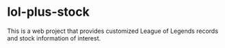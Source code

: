 # lol-plus-stock
This is a web project that provides customized League of Legends records and stock information of interest.
